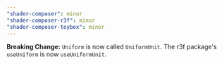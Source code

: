```yaml
---
"shader-composer": minor
"shader-composer-r3f": minor
"shader-composer-toybox": minor
---
```


**Breaking Change:** `Uniform` is now called `UniformUnit`. The r3f package's `useUniform` is now `useUniformUnit`.
